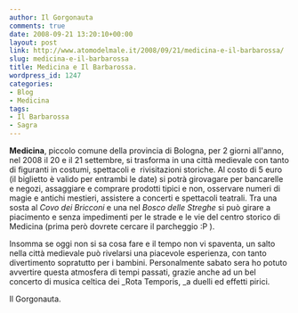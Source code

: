 ```yaml
---
author: Il Gorgonauta
comments: true
date: 2008-09-21 13:20:10+00:00
layout: post
link: http://www.atomodelmale.it/2008/09/21/medicina-e-il-barbarossa/
slug: medicina-e-il-barbarossa
title: Medicina e Il Barbarossa.
wordpress_id: 1247
categories:
- Blog
- Medicina
tags:
- Il Barbarossa
- Sagra
---
```


**Medicina**, piccolo comune della provincia di Bologna, per 2 giorni all'anno, nel 2008 il 20 e il 21 settembre, si trasforma in una città medievale con tanto di figuranti in costumi, spettacoli e  rivisitazioni storiche. Al costo di 5 euro (il biglietto è valido per entrambi le date) si potrà girovagare per bancarelle e negozi, assaggiare e comprare prodotti tipici e non, osservare numeri di magie e antichi mestieri, assistere a concerti e spettacoli teatrali. Tra una sosta al _Covo dei Bricconi_ e una nel _Bosco delle Streghe_ si può girare a piacimento e senza impedimenti per le strade e le vie del centro storico di Medicina (prima però dovrete cercare il parcheggio :P ).

<!-- more -->


Insomma se oggi non si sa cosa fare e il tempo non vi spaventa, un salto nella città medievale può rivelarsi una piacevole esperienza, con tanto divertimento sopratutto per i bambini. Personalmente sabato sera ho potuto avvertire questa atmosfera di tempi passati, grazie anche ad un bel concerto di musica celtica dei _Rota Temporis, _a duelli ed effetti pirici.

Il Gorgonauta.
